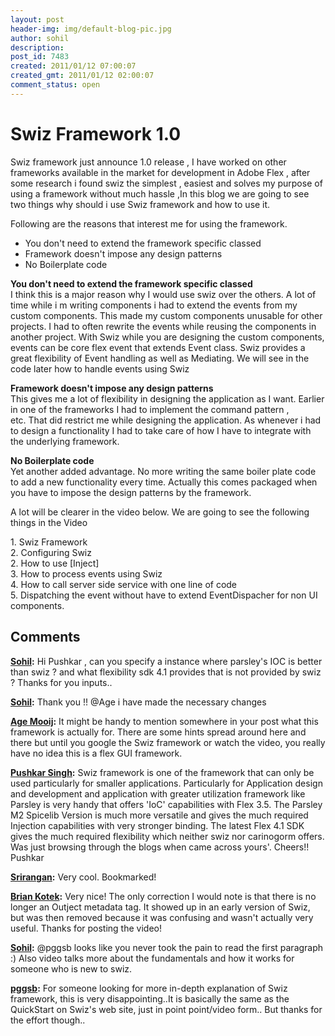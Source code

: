 ```yaml
---
layout: post
header-img: img/default-blog-pic.jpg
author: sohil
description: 
post_id: 7483
created: 2011/01/12 07:00:07
created_gmt: 2011/01/12 02:00:07
comment_status: open
---
```


# Swiz Framework 1.0 

Swiz framework just announce 1.0 release , I have worked on other frameworks available in the market for development in Adobe Flex , after some research i found swiz the simplest , easiest and solves my purpose of using a framework without much hassle ,In this blog we are going to see two things why should i use Swiz framework and how to use it.

Following are the reasons that interest me for using the framework.

  * You don't need to extend the framework specific classed
  * Framework doesn't impose any design patterns
  * No Boilerplate code

**You don't need to extend the framework specific classed**  
I think this is a major reason why I would use swiz over the others. A lot of time while i m writing components i had to extend the events from my custom components. This made my custom components unusable for other projects. I had to often rewrite the events while reusing the components in another project. With Swiz while you are designing the custom components, events can be core flex event that extends Event class. Swiz provides a great flexibility of Event handling as well as Mediating. We will see in the code later how to handle events using Swiz

**Framework doesn't impose any design patterns**  
This gives me a lot of flexibility in designing the application as I want. Earlier in one of the frameworks I had to implement the command pattern , etc. That did restrict me while designing the application. As whenever i had to design a functionality I had to take care of how I have to integrate with the underlying framework.

**No Boilerplate code**  
Yet another added advantage. No more writing the same boiler plate code to add a new functionality every time. Actually this comes packaged when you have to impose the design patterns by the framework.

A lot will be clearer in the video below. We are going to see the following things in the Video

1\. Swiz Framework  
2\. Configuring Swiz  
2\. How to use [Inject]  
3\. How to process events using Swiz  
4\. How to call server side service with one line of code  
5\. Dispatching the event without have to extend EventDispacher for non UI components.

## Comments

**[Sohil](#5018 "2011-01-24 17:36:43"):** Hi Pushkar , can you specify a instance where parsley's IOC is better than swiz ? and what flexibility sdk 4.1 provides that is not provided by swiz ? Thanks for you inputs..

**[Sohil](#4880 "2011-01-12 19:16:10"):** Thank you !! @Age i have made the necessary changes

**[Age Mooij](#4877 "2011-01-12 14:47:38"):** It might be handy to mention somewhere in your post what this framework is actually for. There are some hints spread around here and there but until you google the Swiz framework or watch the video, you really have no idea this is a flex GUI framework.

**[Pushkar Singh](#4984 "2011-01-21 10:59:41"):** Swiz framework is one of the framework that can only be used particularly for smaller applications. Particularly for Application design and development and application with greater utilization framework like Parsley is very handy that offers 'IoC' capabilities with Flex 3.5. The Parsley M2 Spicelib Version is much more versatile and gives the much required Injection capabilities with very stronger binding. The latest Flex 4.1 SDK gives the much required flexibility which neither swiz nor carinogorm offers. Was just browsing through the blogs when came across yours'. Cheers!! Pushkar

**[Srirangan](#4869 "2011-01-12 07:53:39"):** Very cool. Bookmarked!

**[Brian Kotek](#4872 "2011-01-12 09:08:42"):** Very nice! The only correction I would note is that there is no longer an Outject metadata tag. It showed up in an early version of Swiz, but was then removed because it was confusing and wasn't actually very useful. Thanks for posting the video!

**[Sohil](#5304 "2011-02-17 10:10:32"):** @pggsb looks like you never took the pain to read the first paragraph :) Also video talks more about the fundamentals and how it works for someone who is new to swiz.

**[pggsb](#5288 "2011-02-13 03:58:56"):** For someone looking for more in-depth explanation of Swiz framework, this is very disappointing..It is basically the same as the QuickStart on Swiz's web site, just in point point/video form.. But thanks for the effort though..

